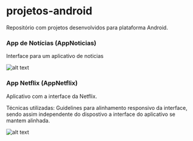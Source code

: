 # projetos-android

Repositório com projetos desenvolvidos para plataforma Android.

### App de Notícias (AppNoticias)
Interface para um aplicativo de noticias

![alt text](https://i.imgur.com/zblKgFd.jpg)

### App Netflix (AppNetflix)
Aplicativo com a interface da Netflix.

Técnicas utilizadas: Guidelines para alinhamento responsivo da interface, sendo assim independente do dispostivo a interface do aplicativo se mantem alinhada.

![alt text](https://i.imgur.com/CVHyWhv.jpg)
